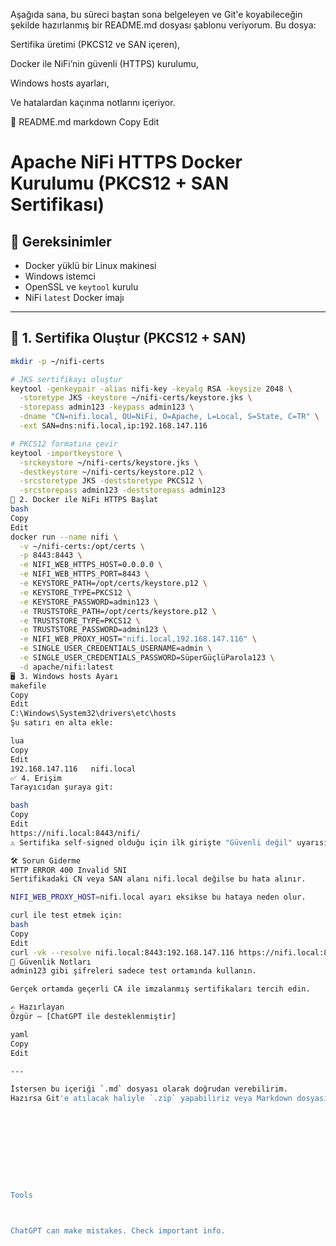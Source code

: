 Aşağıda sana, bu süreci baştan sona belgeleyen ve Git'e koyabileceğin şekilde hazırlanmış bir README.md dosyası şablonu veriyorum. Bu dosya:

Sertifika üretimi (PKCS12 ve SAN içeren),

Docker ile NiFi’nin güvenli (HTTPS) kurulumu,

Windows hosts ayarları,

Ve hatalardan kaçınma notlarını içeriyor.

📄 README.md
markdown
Copy
Edit
# Apache NiFi HTTPS Docker Kurulumu (PKCS12 + SAN Sertifikası)

## 🧩 Gereksinimler

- Docker yüklü bir Linux makinesi
- Windows istemci
- OpenSSL ve `keytool` kurulu
- NiFi `latest` Docker imajı

---

## 📍 1. Sertifika Oluştur (PKCS12 + SAN)

```bash
mkdir -p ~/nifi-certs

# JKS sertifikayı oluştur
keytool -genkeypair -alias nifi-key -keyalg RSA -keysize 2048 \
  -storetype JKS -keystore ~/nifi-certs/keystore.jks \
  -storepass admin123 -keypass admin123 \
  -dname "CN=nifi.local, OU=NiFi, O=Apache, L=Local, S=State, C=TR" \
  -ext SAN=dns:nifi.local,ip:192.168.147.116

# PKCS12 formatına çevir
keytool -importkeystore \
  -srckeystore ~/nifi-certs/keystore.jks \
  -destkeystore ~/nifi-certs/keystore.p12 \
  -srcstoretype JKS -deststoretype PKCS12 \
  -srcstorepass admin123 -deststorepass admin123
🐳 2. Docker ile NiFi HTTPS Başlat
bash
Copy
Edit
docker run --name nifi \
  -v ~/nifi-certs:/opt/certs \
  -p 8443:8443 \
  -e NIFI_WEB_HTTPS_HOST=0.0.0.0 \
  -e NIFI_WEB_HTTPS_PORT=8443 \
  -e KEYSTORE_PATH=/opt/certs/keystore.p12 \
  -e KEYSTORE_TYPE=PKCS12 \
  -e KEYSTORE_PASSWORD=admin123 \
  -e TRUSTSTORE_PATH=/opt/certs/keystore.p12 \
  -e TRUSTSTORE_TYPE=PKCS12 \
  -e TRUSTSTORE_PASSWORD=admin123 \
  -e NIFI_WEB_PROXY_HOST="nifi.local,192.168.147.116" \
  -e SINGLE_USER_CREDENTIALS_USERNAME=admin \
  -e SINGLE_USER_CREDENTIALS_PASSWORD=SüperGüçlüParola123 \
  -d apache/nifi:latest
🖥️ 3. Windows hosts Ayarı
makefile
Copy
Edit
C:\Windows\System32\drivers\etc\hosts
Şu satırı en alta ekle:

lua
Copy
Edit
192.168.147.116   nifi.local
✅ 4. Erişim
Tarayıcıdan şuraya git:

bash
Copy
Edit
https://nifi.local:8443/nifi/
⚠️ Sertifika self-signed olduğu için ilk girişte "Güvenli değil" uyarısı verebilir. Devam etmeniz yeterli.

🛠️ Sorun Giderme
HTTP ERROR 400 Invalid SNI
Sertifikadaki CN veya SAN alanı nifi.local değilse bu hata alınır.

NIFI_WEB_PROXY_HOST=nifi.local ayarı eksikse bu hataya neden olur.

curl ile test etmek için:
bash
Copy
Edit
curl -vk --resolve nifi.local:8443:192.168.147.116 https://nifi.local:8443/nifi/
🔐 Güvenlik Notları
admin123 gibi şifreleri sadece test ortamında kullanın.

Gerçek ortamda geçerli CA ile imzalanmış sertifikaları tercih edin.

✍️ Hazırlayan
Özgür – [ChatGPT ile desteklenmiştir]

yaml
Copy
Edit

---

İstersen bu içeriği `.md` dosyası olarak doğrudan verebilirim.  
Hazırsa Git'e atılacak haliyle `.zip` yapabiliriz veya Markdown dosyasını oluşturabilirim. Hangisini istersin?










Tools



ChatGPT can make mistakes. Check important info.